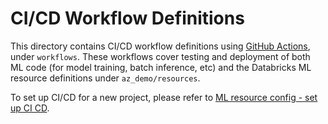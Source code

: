 # CI/CD Workflow Definitions
This directory contains CI/CD workflow definitions using [GitHub Actions](https://docs.github.com/en/actions),
under ``workflows``. These workflows cover testing and deployment of both ML code (for model training, batch inference, etc) and the 
Databricks ML resource definitions under ``az_demo/resources``. 

To set up CI/CD for a new project,
please refer to [ML resource config - set up CI CD](../../az_demo/resources/README.md#set-up-ci-and-cd).
